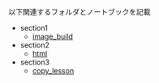 以下関連するフォルダとノートブックを記載
- section1
  - [image_build](https://github.com/hyuraku/docker_study/tree/master/image_build)
- section2
  - [html](https://github.com/hyuraku/docker_study/tree/master/html)
- section3
  - [copy_lesson](https://github.com/hyuraku/docker_study/tree/master/copy_lesson)
